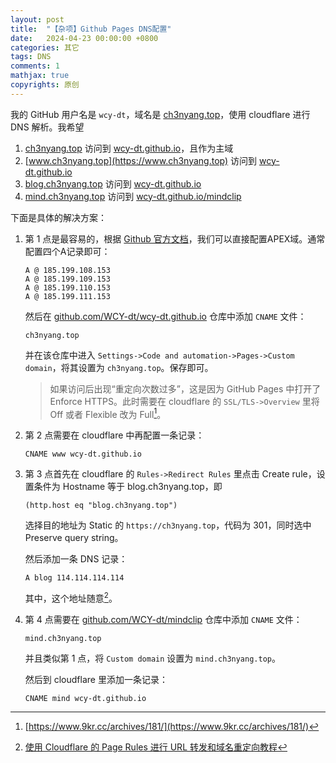 ```yaml
---
layout: post
title:  "【杂项】Github Pages DNS配置"
date:   2024-04-23 00:00:00 +0800
categories: 其它
tags: DNS
comments: 1
mathjax: true
copyrights: 原创
---
```


我的 GitHub 用户名是 `wcy-dt`，域名是 [ch3nyang.top](https://ch3nyang.top)，使用 cloudflare 进行 DNS 解析。我希望

1. [ch3nyang.top](https://ch3nyang.top) 访问到 [wcy-dt.github.io](https://wcy-dt.github.io)，且作为主域
2. [www.ch3nyang.top](https://www.ch3nyang.top) 访问到 [wcy-dt.github.io](https://wcy-dt.github.io)
3. [blog.ch3nyang.top](https://blog.ch3nyang.top) 访问到 [wcy-dt.github.io](https://wcy-dt.github.io)
4. [mind.ch3nyang.top](https://mind.ch3nyang.top) 访问到 [wcy-dt.github.io/mindclip](https://wcy-dt.github.io/mindclip)

下面是具体的解决方案：

1. 第 1 点是最容易的，根据 [Github 官方文档](https://docs.github.com/zh/pages/configuring-a-custom-domain-for-your-github-pages-site/managing-a-custom-domain-for-your-github-pages-site#configuring-an-apex-domain)，我们可以直接配置APEX域。通常配置四个A记录即可：

   ```dns
   A @ 185.199.108.153
   A @ 185.199.109.153
   A @ 185.199.110.153
   A @ 185.199.111.153
   ```

   然后在 [github.com/WCY-dt/wcy-dt.github.io](https://github.com/WCY-dt/wcy-dt.github.io) 仓库中添加 `CNAME` 文件：

   ```cname
   ch3nyang.top
   ```

   并在该仓库中进入 `Settings->Code and automation->Pages->Custom domain`，将其设置为 `ch3nyang.top`。保存即可。

   > 如果访问后出现“重定向次数过多”，这是因为 GitHub Pages 中打开了 Enforce HTTPS。此时需要在 cloudflare 的 `SSL/TLS->Overview` 里将 Off 或者 Flexible 改为 Full[^1]。

2. 第 2 点需要在 cloudflare 中再配置一条记录：

   ```dns
   CNAME www wcy-dt.github.io
   ```

3. 第 3 点首先在 cloudflare 的 `Rules->Redirect Rules` 里点击 Create rule，设置条件为 Hostname 等于 blog.ch3nyang.top，即

   ```expression
   (http.host eq "blog.ch3nyang.top")
   ```

   选择目的地址为 Static 的 `https://ch3nyang.top`，代码为 301，同时选中 Preserve query string。

   然后添加一条 DNS 记录：

   ```dns
   A blog 114.114.114.114
   ```

   其中，这个地址随意[^2]。

4. 第 4 点需要在 [github.com/WCY-dt/mindclip](https://github.com/WCY-dt/mindclip) 仓库中添加 `CNAME` 文件：

   ```cname
   mind.ch3nyang.top
   ```

   并且类似第 1 点，将 `Custom domain` 设置为 `mind.ch3nyang.top`。

   然后到 cloudflare 里添加一条记录：

   ```dns
   CNAME mind wcy-dt.github.io
   ```

[^1]: [https://www.9kr.cc/archives/181/](https://www.9kr.cc/archives/181/)
[^2]: [使用 Cloudflare 的 Page Rules 进行 URL 转发和域名重定向教程](https://www.okaa.io/index.php/2023/09/02/%E4%BD%BF%E7%94%A8-cloudflare-%E7%9A%84-page-rules-%E8%BF%9B%E8%A1%8C-url-%E8%BD%AC%E5%8F%91%E5%92%8C%E5%9F%9F%E5%90%8D%E9%87%8D%E5%AE%9A%E5%90%91%E6%95%99%E7%A8%8B/)
